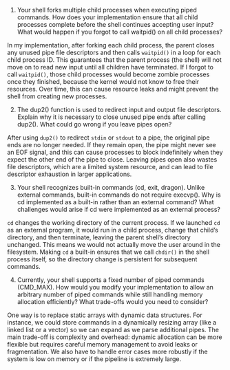 1. Your shell forks multiple child processes when executing piped commands. How does your implementation ensure that all child processes complete before the shell continues accepting user input? What would happen if you forgot to call waitpid() on all child processes?

In my implementation, after forking each child process, the parent closes any unused pipe file descriptors and then calls `waitpid()` in a loop for each child process ID. This guarantees that the parent process (the shell) will not move on to read new input until all children have terminated. If I forgot to call `waitpid()`, those child processes would become zombie processes once they finished, because the kernel would not know to free their resources. Over time, this can cause resource leaks and might prevent the shell from creating new processes.

2. The dup2() function is used to redirect input and output file descriptors. Explain why it is necessary to close unused pipe ends after calling dup2(). What could go wrong if you leave pipes open?

After using `dup2()` to redirect `stdin` or `stdout` to a pipe, the original pipe ends are no longer needed. If they remain open, the pipe might never see an EOF signal, and this can cause processes to block indefinitely when they expect the other end of the pipe to close. Leaving pipes open also wastes file descriptors, which are a limited system resource, and can lead to file descriptor exhaustion in larger applications.

3. Your shell recognizes built-in commands (cd, exit, dragon). Unlike external commands, built-in commands do not require execvp(). Why is cd implemented as a built-in rather than an external command? What challenges would arise if cd were implemented as an external process?

`cd` changes the working directory of the current process. If we launched `cd` as an external program, it would run in a child process, change that child’s directory, and then terminate, leaving the parent shell’s directory unchanged. This means we would not actually move the user around in the filesystem. Making `cd` a built-in ensures that we call `chdir()` in the shell process itself, so the directory change is persistent for subsequent commands.

4. Currently, your shell supports a fixed number of piped commands (CMD_MAX). How would you modify your implementation to allow an arbitrary number of piped commands while still handling memory allocation efficiently? What trade-offs would you need to consider?

One way is to replace static arrays with dynamic data structures. For instance, we could store commands in a dynamically resizing array (like a linked list or a vector) so we can expand as we parse additional pipes. The main trade-off is complexity and overhead: dynamic allocation can be more flexible but requires careful memory management to avoid leaks or fragmentation. We also have to handle error cases more robustly if the system is low on memory or if the pipeline is extremely large.